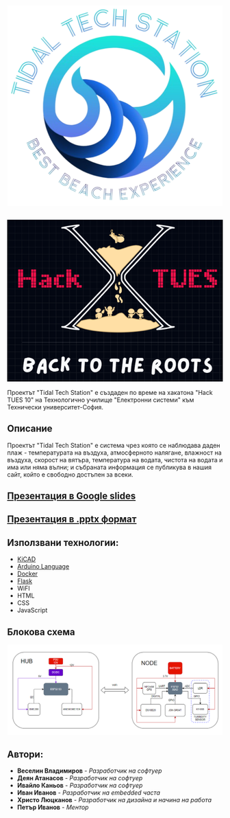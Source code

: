 <p align="center">
  <img src="https://github.com/Veselin-Vladimirov/The-warrior-project/blob/main/Pictures/Logos/TTS/Biglogo.png">
</p>

## 

<p align="center">
  <img src="https://github.com/Veselin-Vladimirov/The-warrior-project/blob/main/Pictures/Logos/Hactues/hacktueslogo.png">
</p>
Проектът "Tidal Tech Station" е създаден по време на хакатона "Hack TUES 10" на Технологично училище "Електронни системи" към Технически университет-София.

## **Описание**
Проектът "Tidal Tech Station" е система чрез която се наблюдава даден плаж - температурата на въздуха, атмосферното налягане, влажност на въздуха, скорост на вятъра, температура на водата, чистота на водата и има или няма вълни; и събраната информация се публикува в нашия сайт, който е свободно достъпен за всеки.
## [**Презентация в Google slides**](https://docs.google.com/presentation/d/1cKiTOADCZPagQmeAAJeUZXO_-x_YprM0Y-GjXIIyUOQ/edit?usp=sharing)
## [**Презентация в .pptx формат**](https://github.com/Veselin-Vladimirov/The-warrior-project/blob/main/Presentation/TTS.pptx)
## **Използвани технологии:**
- [KiCAD](https://www.kicad.org/)
- [Arduino Language](https://forum.arduino.cc/t/what-is-the-language-you-type-in-the-arduino-ide/45601)
- [Docker](https://www.docker.com/)
- [Flask](https://flask.palletsprojects.com/en/3.0.x/)
- WiFI
- HTML
- CSS
- JavaScript
## **Блокова схема**
![image](https://github.com/Veselin-Vladimirov/The-warrior-project/blob/main/Schematics/BlockScheme.png)

## **Автори:**
- **Веселин Владимиров** - *Разработчик на софтуер*
- **Деян Атанасов** - *Разработчик на софтуер*
- **Ивайло Каньов** - *Разработчик на софтуер*
- **Иван Иванов** - *Разработчик на embedded часта*
- **Христо Люцканов** - *Разработчик на дизайна и начина на работа*
- **Петър Иванов** - *Ментор*
